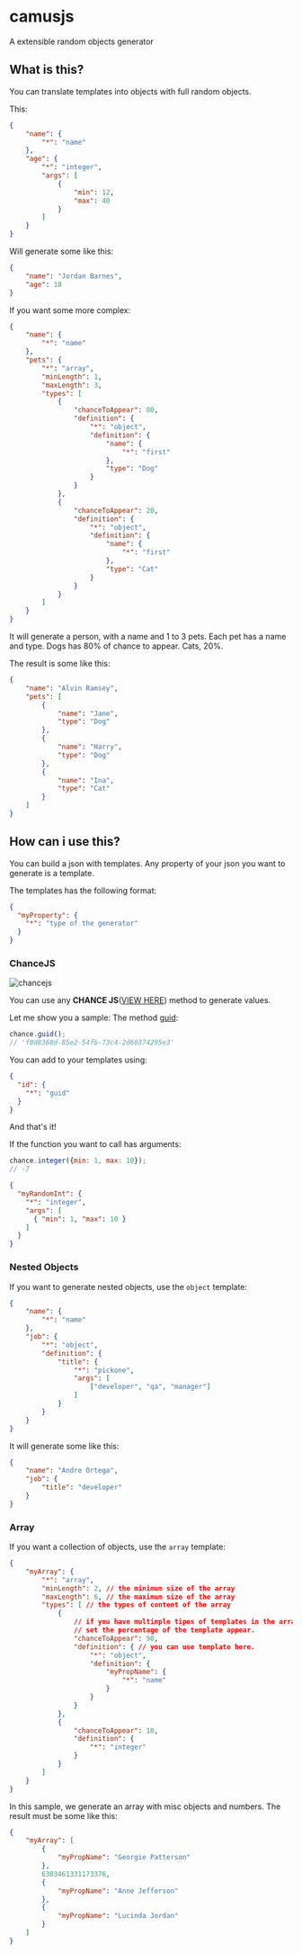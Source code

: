 # camusjs
A extensible random objects generator

## What is this?
You can translate templates into objects with full random objects.

This:

```json
{
	"name": {
		"*": "name"
	},
	"age": {
		"*": "integer",
		"args": [
			{
				"min": 12,
				"max": 40
			}
		]
	}
}
```

Will generate some like this:

```json
{
    "name": "Jordan Barnes",
    "age": 18
}
```

If you want some more complex:

```json
{
    "name": {
        "*": "name"
    },
    "pets": {
        "*": "array",
        "minLength": 1,
        "maxLength": 3,
        "types": [
            {
				"chanceToAppear": 80,
				"definition": {
					"*": "object",
					"definition": {
						"name": {
							"*": "first"
						},
						"type": "Dog"
					}
				}
			},
			{
				"chanceToAppear": 20,
				"definition": {
					"*": "object",
					"definition": {
						"name": {
							"*": "first"
						},
						"type": "Cat"
					}
				}
			}
        ]
    }
}
```

It will generate a person, with a name and 1 to 3 pets. Each pet has a name and type. Dogs has 80% of chance to appear. Cats, 20%.

The result is some like this:

```json
{
    "name": "Alvin Ramsey",
    "pets": [
        {
            "name": "Jane",
            "type": "Dog"
        },
        {
            "name": "Harry",
            "type": "Dog"
        },
        {
            "name": "Ina",
            "type": "Cat"
        }
    ]
}
```

## How can i use this?

You can build a json with templates. Any property of your json you want to generate is a template.

The templates has the following format:

```json
{
  "myProperty": {
    "*": "type of the generator"
  }
}
```

### ChanceJS

![chancejs](http://chancejs.com/logo.png)

You can use any **CHANCE JS**([VIEW HERE](http://chancejs.com/)) method to generate values.

Let me show you a sample: The method [guid](http://chancejs.com/#guid):

```js
chance.guid();
// 'f0d8368d-85e2-54fb-73c4-2d60374295e3'
```

You can add to your templates using:

```json
{
  "id": {
    "*": "guid"
  }
}
```

And that's it!

If the function you want to call has arguments:

```js
chance.integer({min: 1, max: 10});
// -7
```

```json
{
  "myRandomInt": {
    "*": "integer",
    "args": [
      { "min": 1, "max": 10 }
    ]
  }
}
```

### Nested Objects

If you want to generate nested objects, use the `object` template:

```json
{
    "name": {
        "*": "name"
    },
    "job": {
        "*": "object",
        "definition": {
            "title": {
                "*": "pickone",
                "args": [
                    ["developer", "qa", "manager"]
                ]
            }
        }
    }
}
```

It will generate some like this:

```json
{
	"name": "Andre Ortega",
	"job": {
		"title": "developer"
	}
}
```

### Array

If you want a collection of objects, use the `array` template:

```json
{
	"myArray": {
		"*": "array",
		"minLength": 2, // the minimum size of the array
		"maxLength": 6, // the maximum size of the array
		"types": [ // the types of content of the array
			{
				// if you have multimple tipes of templates in the array,
				// set the percentage of the template appear.
				"chanceToAppear": 90,
				"definition": { // you can use template here.
					"*": "object",
					"definition": {
						"myPropName": {
							"*": "name"
						}
					}
				}
			},
			{
				"chanceToAppear": 10,
				"definition": {
					"*": "integer"
				}
			}
		]
	}
}
```

In this sample, we generate an array with misc objects and numbers. The result must be some like this:

```json
{
	"myArray": [
		{
			"myPropName": "Georgie Patterson"
		},
		6303461331173376,
		{
			"myPropName": "Anne Jefferson"
		},
		{
			"myPropName": "Lucinda Jordan"
		}
	]
}
```
